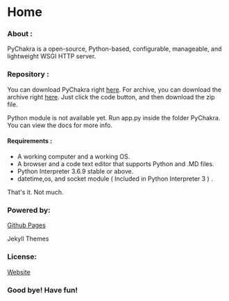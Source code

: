 # Home

### About :

PyChakra is a open-source, Python-based, configurable, 
manageable, and lightweight WSGI HTTP server.

### Repository :

You can download PyChakra right [here](https://github.com/pychakra/pychakra).
For archive, you can download the archive right [here](https://github.com/pychakra/pychakra-archive).
Just click the code button, and then download the zip file.

Python module is not available yet.
Run app.py inside the folder PyChakra. You can view the docs for more info.

#### Requirements :

- A working computer and a working OS.
- A browser and a code text editor that supports Python and .MD files.
- Python Interpreter 3.6.9 stable or above.
- datetime,os, and socket module ( Included in Python Interpreter 3 ) .

That's it. Not much.

### Powered by:

[Github Pages](https://pages.github.com)

Jekyll Themes

### License:

[Website](https://www.gnu.org/licenses/gpl-3.0.html)

### Good bye! Have fun!

